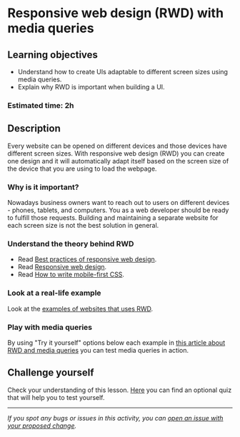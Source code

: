 # Responsive web design (RWD) with media queries

## Learning objectives
- Understand how to create UIs adaptable to different screen sizes using media queries.
- Explain why RWD is important when building a UI.

### Estimated time: 2h

## Description
Every website can be opened on different devices and those devices have different screen sizes. 
With responsive web design (RWD) you can create one design and it will automatically adapt itself based on the screen size of the device that you are using to load the webpage.

### Why is it important?

Nowadays business owners want to reach out to users on different devices - phones, tablets, and computers. You as a web developer should be ready to fulfill those requests. Building and maintaining a separate website for each screen size is not the best solution in general.

### Understand the theory behind RWD

- Read [Best practices of responsive web design](https://medium.com/level-up-web/best-practices-of-responsive-web-design-6da8578f65c4).
- Read [Responsive web design](https://alistapart.com/article/responsive-web-design/).
- Read [How to write mobile-first CSS](https://zellwk.com/blog/how-to-write-mobile-first-css/).

### Look at a real-life example

Look at the [examples of websites that uses RWD](https://www.invisionapp.com/inside-design/examples-responsive-web-design).


### Play with media queries

By using "Try it yourself" options below each example in [this article about RWD and media queries](https://www.w3schools.com/css/css_rwd_mediaqueries.asp) you can test media queries in action.

## Challenge yourself
Check your understanding of this lesson. [Here](https://docs.google.com/forms/d/e/1FAIpQLSdpB_qlG0Uk6gMYH-JkPnI9FpK-I9E0ubfIOS5DaetuXfgXLg/viewform?usp=sf_link) you can find an optional quiz that will help you to test yourself.

------

_If you spot any bugs or issues in this activity, you can [open an issue with your proposed change](https://github.com/microverseinc/curriculum-transversal-skills/blob/main/git-github/articles/open_issue.md)._